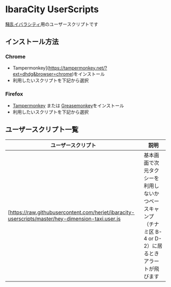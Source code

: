 # IbaraCity UserScripts

[騒乱イバラシティ](http://lisge.com/ib/)用のユーザースクリプトです

## インストール方法

### Chrome

- Tampermonkey](https://tampermonkey.net/?ext=dhdg&browser=chrome)をインストール
- 利用したいスクリプトを下記から選択

### Firefox

- [Tampermonkey](https://tampermonkey.net/?ext=dhdg&browser=firefox) または [Greasemonkey](https://addons.mozilla.org/en-US/firefox/addon/greasemonkey/)をインストール
- 利用したいスクリプトを下記から選択

## ユーザースクリプト一覧

|ユーザースクリプト|説明|
|---|---|
|[https://raw.githubusercontent.com/heriet/ibaracity-userscripts/master/hey-dimension-taxi.user.js|基本画面で次元タクシーを利用しないかつベースキャンプ（チナミ区 B-4 or D-2）に居るときアラートが飛びます|